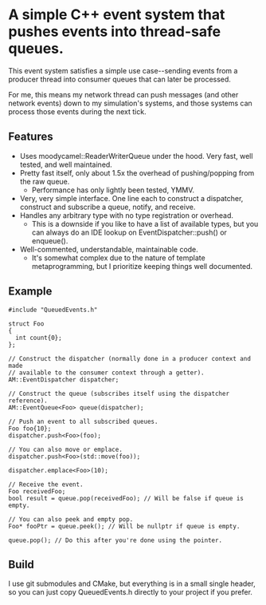 # A simple C++ event system that pushes events into thread-safe queues.
This event system satisfies a simple use case--sending events from a producer thread into consumer queues that can later be processed.

For me, this means my network thread can push messages (and other network events) down to my simulation's systems, and those systems can process those events during the next tick.

## Features
* Uses moodycamel::ReaderWriterQueue under the hood. Very fast, well tested, and well maintained.
* Pretty fast itself, only about 1.5x the overhead of pushing/popping from the raw queue. 
  * Performance has only lightly been tested, YMMV.
* Very, very simple interface. One line each to construct a dispatcher, construct and subscribe a queue, notify, and receive.
* Handles any arbitrary type with no type registration or overhead.
  * This is a downside if you like to have a list of available types, but you can always do an IDE lookup on EventDispatcher::push() or enqueue().
* Well-commented, understandable, maintainable code.
  * It's somewhat complex due to the nature of template metaprogramming, but I prioritize keeping things well documented.

## Example
```
#include "QueuedEvents.h"

struct Foo
{
  int count{0};
};

// Construct the dispatcher (normally done in a producer context and made 
// available to the consumer context through a getter).
AM::EventDispatcher dispatcher;

// Construct the queue (subscribes itself using the dispatcher reference).
AM::EventQueue<Foo> queue(dispatcher);

// Push an event to all subscribed queues.
Foo foo{10};
dispatcher.push<Foo>(foo);

// You can also move or emplace.
dispatcher.push<Foo>(std::move(foo));

dispatcher.emplace<Foo>(10);

// Receive the event.
Foo receivedFoo;
bool result = queue.pop(receivedFoo); // Will be false if queue is empty.

// You can also peek and empty pop.
Foo* fooPtr = queue.peek(); // Will be nullptr if queue is empty.

queue.pop(); // Do this after you're done using the pointer.
```

## Build
I use git submodules and CMake, but everything is in a small single header, so you can just copy QueuedEvents.h directly to your project if you prefer.
